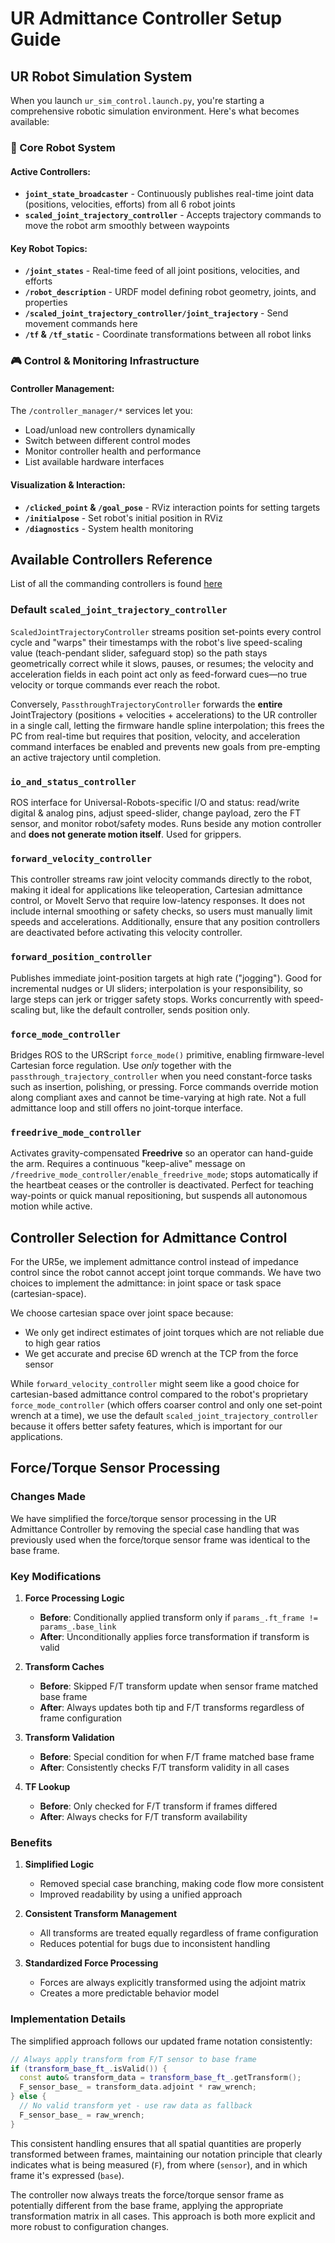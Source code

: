 # UR Admittance Controller Setup Guide

## UR Robot Simulation System

When you launch `ur_sim_control.launch.py`, you're starting a comprehensive robotic simulation environment. Here's what becomes available:

### 🤖 Core Robot System

#### Active Controllers:
- **`joint_state_broadcaster`** - Continuously publishes real-time joint data (positions, velocities, efforts) from all 6 robot joints
- **`scaled_joint_trajectory_controller`** - Accepts trajectory commands to move the robot arm smoothly between waypoints

#### Key Robot Topics:
- **`/joint_states`** - Real-time feed of all joint positions, velocities, and efforts
- **`/robot_description`** - URDF model defining robot geometry, joints, and properties
- **`/scaled_joint_trajectory_controller/joint_trajectory`** - Send movement commands here
- **`/tf` & `/tf_static`** - Coordinate transformations between all robot links

### 🎮 Control & Monitoring Infrastructure

#### Controller Management:
The `/controller_manager/*` services let you:
- Load/unload new controllers dynamically
- Switch between different control modes
- Monitor controller health and performance
- List available hardware interfaces

#### Visualization & Interaction:
- **`/clicked_point` & `/goal_pose`** - RViz interaction points for setting targets
- **`/initialpose`** - Set robot's initial position in RViz
- **`/diagnostics`** - System health monitoring

## Available Controllers Reference

List of all the commanding controllers is found [here](https://docs.universal-robots.com/Universal_Robots_ROS2_Documentation/doc/ur_robot_driver/ur_robot_driver/doc/usage/controllers.html)

### Default `scaled_joint_trajectory_controller`
`ScaledJointTrajectoryController` streams position set-points every control cycle and "warps" their timestamps with the robot's live speed-scaling value (teach-pendant slider, safeguard stop) so the path stays geometrically correct while it slows, pauses, or resumes; the velocity and acceleration fields in each point act only as feed-forward cues—no true velocity or torque commands ever reach the robot. 

Conversely, `PassthroughTrajectoryController` forwards the **entire** JointTrajectory (positions + velocities + accelerations) to the UR controller in a single call, letting the firmware handle spline interpolation; this frees the PC from real-time but requires that position, velocity, and acceleration command interfaces be enabled and prevents new goals from pre-empting an active trajectory until completion.

### `io_and_status_controller`

ROS interface for Universal-Robots-specific I/O and status: read/write digital & analog pins, adjust speed-slider, change payload, zero the FT sensor, and monitor robot/safety modes. Runs beside any motion controller and **does not generate motion itself**. Used for grippers.

### `forward_velocity_controller`
This controller streams raw joint velocity commands directly to the robot, making it ideal for applications like teleoperation, Cartesian admittance control, or MoveIt Servo that require low-latency responses. It does not include internal smoothing or safety checks, so users must manually limit speeds and accelerations. Additionally, ensure that any position controllers are deactivated before activating this velocity controller.

### `forward_position_controller`

Publishes immediate joint-position targets at high rate ("jogging"). Good for incremental nudges or UI sliders; interpolation is your responsibility, so large steps can jerk or trigger safety stops. Works concurrently with speed-scaling but, like the default controller, sends position only.

### `force_mode_controller`

Bridges ROS to the URScript `force_mode()` primitive, enabling firmware-level Cartesian force regulation. Use *only* together with the `passthrough_trajectory_controller` when you need constant-force tasks such as insertion, polishing, or pressing. Force commands override motion along compliant axes and cannot be time-varying at high rate. Not a full admittance loop and still offers no joint-torque interface.

### `freedrive_mode_controller`

Activates gravity-compensated **Freedrive** so an operator can hand-guide the arm. Requires a continuous "keep-alive" message on `/freedrive_mode_controller/enable_freedrive_mode`; stops automatically if the heartbeat ceases or the controller is deactivated. Perfect for teaching way-points or quick manual repositioning, but suspends all autonomous motion while active.

## Controller Selection for Admittance Control

For the UR5e, we implement admittance control instead of impedance control since the robot cannot accept joint torque commands. We have two choices to implement the admittance: in joint space or task space (cartesian-space). 

We choose cartesian space over joint space because:
- We only get indirect estimates of joint torques which are not reliable due to high gear ratios
- We get accurate and precise 6D wrench at the TCP from the force sensor

While `forward_velocity_controller` might seem like a good choice for cartesian-based admittance control compared to the robot's proprietary `force_mode_controller` (which offers coarser control and only one set-point wrench at a time), we use the default `scaled_joint_trajectory_controller` because it offers better safety features, which is important for our applications.

## Force/Torque Sensor Processing

### Changes Made

We have simplified the force/torque sensor processing in the UR Admittance Controller by removing the special case handling that was previously used when the force/torque sensor frame was identical to the base frame.

### Key Modifications

1. **Force Processing Logic**
   - **Before**: Conditionally applied transform only if `params_.ft_frame != params_.base_link`
   - **After**: Unconditionally applies force transformation if transform is valid

2. **Transform Caches**
   - **Before**: Skipped F/T transform update when sensor frame matched base frame
   - **After**: Always updates both tip and F/T transforms regardless of frame configuration

3. **Transform Validation**
   - **Before**: Special condition for when F/T frame matched base frame
   - **After**: Consistently checks F/T transform validity in all cases

4. **TF Lookup**
   - **Before**: Only checked for F/T transform if frames differed
   - **After**: Always checks for F/T transform availability

### Benefits

1. **Simplified Logic**
   - Removed special case branching, making code flow more consistent
   - Improved readability by using a unified approach

2. **Consistent Transform Management**
   - All transforms are treated equally regardless of frame configuration
   - Reduces potential for bugs due to inconsistent handling

3. **Standardized Force Processing**
   - Forces are always explicitly transformed using the adjoint matrix
   - Creates a more predictable behavior model

### Implementation Details

The simplified approach follows our updated frame notation consistently:

```cpp
// Always apply transform from F/T sensor to base frame
if (transform_base_ft_.isValid()) {
  const auto& transform_data = transform_base_ft_.getTransform();
  F_sensor_base_ = transform_data.adjoint * raw_wrench;
} else {
  // No valid transform yet - use raw data as fallback
  F_sensor_base_ = raw_wrench;
}
```

This consistent handling ensures that all spatial quantities are properly transformed between frames, maintaining our notation principle that clearly indicates what is being measured (`F`), from where (`sensor`), and in which frame it's expressed (`base`).

The controller now always treats the force/torque sensor frame as potentially different from the base frame, applying the appropriate transformation matrix in all cases. This approach is both more explicit and more robust to configuration changes.